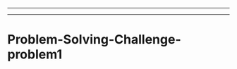 ---------------
-----------------------------------------------------------------------------------
# Problem-Solving-Challenge-problem1
